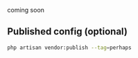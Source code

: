 coming soon



## Published config (optional)

```bash
php artisan vendor:publish --tag=perhaps 
```
